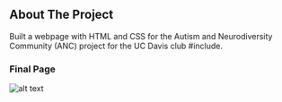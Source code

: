 ## About The Project

Built a webpage with HTML and CSS for the Autism and Neurodiversity Community (ANC) project for the UC Davis club #include.

### Final Page

![alt text](https://raw.githubusercontent.com/srirams1003/ANC-PeerSupport/blob/master/PageSS.png)
